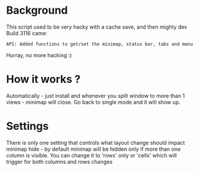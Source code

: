 # Background

This script used to be very hacky with a cache save, and then mighty dev Build 3116 came:

`API: Added functions to get/set the minimap, status bar, tabs and menu`

Hurray, no more hacking :)

# How it works ?

Automatically - just install and whenever you split window to more than 1 views - minimap will close. Go back to single mode and it will show up.

# Settings

There is only one setting that controls what layout change should impact minimap hide - by default minimap will be hidden only if more than one column is visible. You can change it to 'rows' only or 'cells' which will trigger for both columns and rows changes
